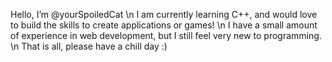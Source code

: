 Hello, I’m @yourSpoiledCat \n
I am currently learning C++, and would love to build the skills to create applications or games! \n
I have a small amount of experience in web development, but I still feel very new to programming. \n
That is all, please have a chill day :)
